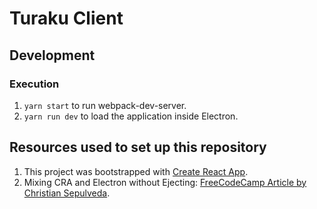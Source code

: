# Turaku Client

## Development

### Execution

1. `yarn start` to run webpack-dev-server.
2. `yarn run dev` to load the application inside Electron.

## Resources used to set up this repository

1. This project was bootstrapped with [Create React App](https://github.com/facebookincubator/create-react-app).
2. Mixing CRA and Electron without Ejecting: [FreeCodeCamp Article by Christian Sepulveda](https://medium.freecodecamp.org/building-an-electron-application-with-create-react-app-97945861647c).
